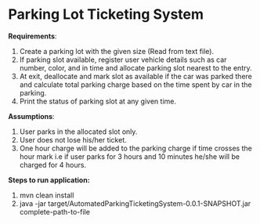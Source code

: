 <h1><b>Parking Lot Ticketing System</b></h1>

<b>Requirements</b>:

1. Create a parking lot with the given size (Read from text file).
2. If parking slot available, register user vehicle details such as car number, color, and in time and allocate parking slot nearest to the entry.
3. At exit, deallocate and mark slot as available if the car was parked there and calculate total parking charge based on the time spent by car in the parking.
4. Print the status of parking slot at any given time.
   
<b>Assumptions</b>:

1.  User parks in the allocated slot only.
2.  User does not lose his/her ticket.  
3. One hour charge will be added to the parking charge if time crosses the hour mark i.e if user parks for 3 hours and 10 minutes he/she will be charged for 4 hours.

<b>Steps to run application:</b>

1.  mvn clean install
2.  java -jar target/AutomatedParkingTicketingSystem-0.0.1-SNAPSHOT.jar complete-path-to-file
